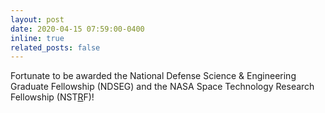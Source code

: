 ```yaml
---
layout: post
date: 2020-04-15 07:59:00-0400
inline: true
related_posts: false
---
```


Fortunate to be awarded the National Defense Science & Engineering Graduate Fellowship (NDSEG) and the NASA Space Technology Research Fellowship (NST[R](/assets/img/baobei_hearts.gif)F)!
